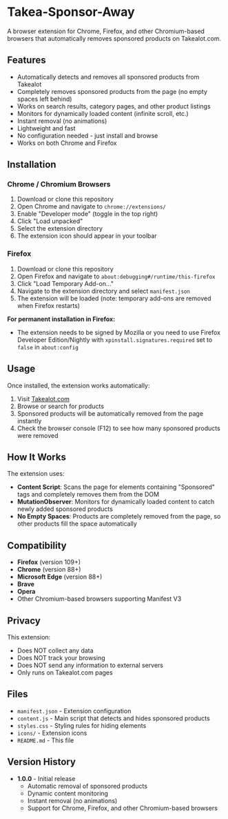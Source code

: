 # Takea-Sponsor-Away

A browser extension for Chrome, Firefox, and other Chromium-based browsers that automatically removes sponsored products on Takealot.com.

## Features

- Automatically detects and removes all sponsored products from Takealot
- Completely removes sponsored products from the page (no empty spaces left behind)
- Works on search results, category pages, and other product listings
- Monitors for dynamically loaded content (infinite scroll, etc.)
- Instant removal (no animations)
- Lightweight and fast
- No configuration needed - just install and browse
- Works on both Chrome and Firefox

## Installation

### Chrome / Chromium Browsers

1. Download or clone this repository
2. Open Chrome and navigate to `chrome://extensions/`
3. Enable "Developer mode" (toggle in the top right)
4. Click "Load unpacked"
5. Select the extension directory
6. The extension icon should appear in your toolbar

### Firefox

1. Download or clone this repository
2. Open Firefox and navigate to `about:debugging#/runtime/this-firefox`
3. Click "Load Temporary Add-on..."
4. Navigate to the extension directory and select `manifest.json`
5. The extension will be loaded (note: temporary add-ons are removed when Firefox restarts)

**For permanent installation in Firefox:**
- The extension needs to be signed by Mozilla or you need to use Firefox Developer Edition/Nightly with `xpinstall.signatures.required` set to `false` in `about:config`

## Usage

Once installed, the extension works automatically:

1. Visit [Takealot.com](https://www.takealot.com/)
2. Browse or search for products
3. Sponsored products will be automatically removed from the page instantly
4. Check the browser console (F12) to see how many sponsored products were removed

## How It Works

The extension uses:
- **Content Script**: Scans the page for elements containing "Sponsored" tags and completely removes them from the DOM
- **MutationObserver**: Monitors for dynamically loaded content to catch newly added sponsored products
- **No Empty Spaces**: Products are completely removed from the page, so other products fill the space automatically

## Compatibility

- **Firefox** (version 109+)
- **Chrome** (version 88+)
- **Microsoft Edge** (version 88+)
- **Brave**
- **Opera**
- Other Chromium-based browsers supporting Manifest V3

## Privacy

This extension:
- Does NOT collect any data
- Does NOT track your browsing
- Does NOT send any information to external servers
- Only runs on Takealot.com pages

## Files

- `manifest.json` - Extension configuration
- `content.js` - Main script that detects and hides sponsored products
- `styles.css` - Styling rules for hiding elements
- `icons/` - Extension icons
- `README.md` - This file

## Version History

- **1.0.0** - Initial release
  - Automatic removal of sponsored products
  - Dynamic content monitoring
  - Instant removal (no animations)
  - Support for Chrome, Firefox, and other Chromium-based browsers

